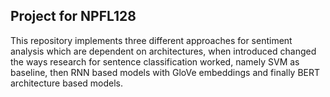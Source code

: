 ## Project for NPFL128

This repository implements three different approaches for sentiment analysis which are dependent on architectures, when introduced changed the ways research for sentence classification worked, namely SVM as baseline, then RNN based models with GloVe embeddings and finally BERT architecture based models.

